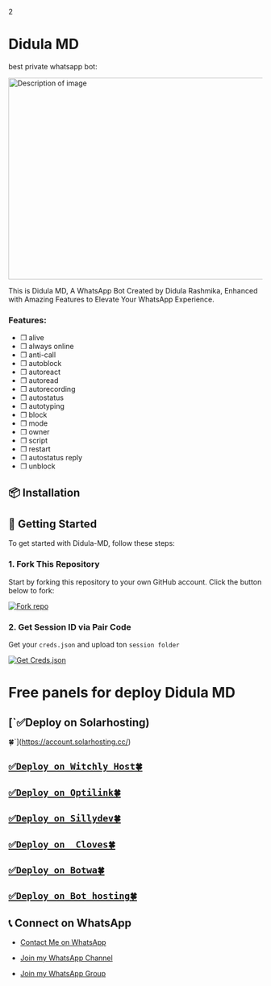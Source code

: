 2
 <meta charset="UTF-8">
    <meta name="viewport" content="width=device-width, initial-scale=1.0">
    
<body>
    <h1>Didula MD</h1>
    <p>best private whatsapp bot:</p>
    <img src="https://i.ibb.co/m9K1Xqt/Picsart-24-11-08-11-05-17-493.jpg" alt="Description of image" width="600" height="400">


This is Didula MD, A WhatsApp Bot Created by Didula Rashmika, Enhanced with Amazing Features to Elevate Your WhatsApp Experience.

### Features:
- ❒ alive
- ❒ always online
- ❒ anti-call
- ❒ autoblock
- ❒ autoreact
- ❒ autoread
- ❒ autorecording
- ❒ autostatus
- ❒ autotyping
- ❒ block
- ❒ mode
- ❒ owner
- ❒ script 
- ❒ restart
- ❒ autostatus reply
- ❒ unblock

## 📦 Installation
## 🚀 Getting Started

To get started with Didula-MD, follow these steps:

### 1. Fork This Repository

Start by forking this repository to your own GitHub account. Click the button below to fork:

<a href='https://github.com/itsme-didularashmika/Didula-MD/fork' target="_blank"><img alt='Fork repo' src='https://img.shields.io/badge/Fork This Repo-black?style=for-the-badge&logo=git&logoColor=white'/></a>

### 2. Get Session ID via Pair Code

 Get your `creds.json` and upload ton `session folder`
 
<a href='https://pair-site-team-inc-pair.onrender.com/pair' target="_blank"><img alt='Get Creds.json' src='https://img.shields.io/badge/Click here to get your session id-black?style=for-the-badge&logo=opencv&logoColor=red'/></a>

  # Free panels for deploy Didula MD

## [`✅Deploy on Solarhosting)
🍀`](https://account.solarhosting.cc/)

## [`✅Deploy on Witchly Host🍀`](https://dash.witchly.host/)

## [`✅Deploy on Optilink🍀`](https://optiklink.com/)

## [`✅Deploy on Sillydev🍀`](https://panel.sillydev.co.uk)

## [`✅Deploy on  Cloves🍀`](https://cloves.mypi.co/)

## [`✅Deploy on Botwa🍀`](https://client.botwa.net/login)

## [`✅Deploy on Bot hosting🍀`](https://bot-hosting.net/)

## 📞 Connect on WhatsApp

- [Contact Me on WhatsApp](https://wa.me/+94771820962)

- [Join my WhatsApp Channel](https://whatsapp.com/channel/0029VaqqF4GDTkJwKruLSK2f)

- [Join my WhatsApp Group](https://chat.whatsapp.com/BLawMmFSUj09XnQbu3piDO)


